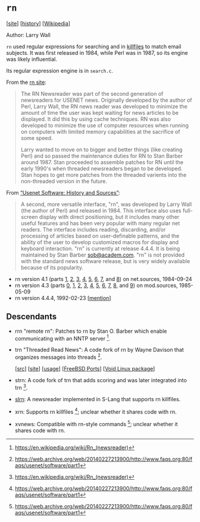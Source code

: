 # `rn`

[[site](https://web.archive.org/web/19970401040656/http://www.academ.com/academ/rn.html)]
[[history](https://web.archive.org/web/20140227213900/http://www.faqs.org:80/faqs/usenet/software/part1)]
[[Wikipedia](https://en.wikipedia.org/wiki/Rn_(newsreader))]

Author: Larry Wall

`rn` used regular expressions for searching and in [killfiles](https://en.wikipedia.org/wiki/Kill_file)
to match email subjects. It was first released in 1984, while Perl was in 1987,
so its engine was likely influential.

Its regular expression engine is in `search.c`.

From the [rn site](https://web.archive.org/web/19970401040656/http://www.academ.com/academ/rn.html):

> The RN Newsreader was part of the second generation of newsreaders for USENET
> news. Originally developed by the author of Perl, Larry Wall, the RN news
> reader was developed to minimize the amount of time the user was kept waiting
> for news articles to be displayed. It did this by using cache techniques. RN
> was also developed to minimize the use of computer resources when running on
> computers with limited memory capabilities at the sacrifice of some speed.
>
> Larry wanted to move on to bigger and better things (like creating Perl) and
> so passed the maintenance duties for RN to Stan Barber around 1987. Stan
> proceeded to assemble patches for RN until the early 1990's when threaded
> newsreaders began to be developed. Stan hopes to get more patches from the
> threaded varients into the non-threaded version in the future.

From [“Usenet Software: History and Sources”](https://web.archive.org/web/20140227213900/http://www.faqs.org:80/faqs/usenet/software/part1):

> A second, more versatile interface, "rn", was developed by Larry Wall (the
> author of Perl) and released in 1984. This interface also uses full-screen
> display with direct positioning, but it includes many other useful features
> and has been very popular with many regular net readers. The interface
> includes reading, discarding, and/or processing of articles based on
> user-definable patterns, and the ability of the user to develop customized
> macros for display and keyboard interaction. "rn" is currently at release
> 4.4.4. It is being maintained by Stan Barber <sob@academ.com>. "rn" is not
> provided with the standard news software release, but is very widely available
> because of its popularity.

- rn version 4.1 (parts [1](https://usenetarchives.com/view.php?id=net.sources&mid=PDEzMzJAc2RjcmRjZi5VVUNQPg),
  [2](https://usenetarchives.com/view.php?id=net.sources&mid=PDEzMzNAc2RjcmRjZi5VVUNQPg),
  [3](https://usenetarchives.com/view.php?id=net.sources&mid=PDEzMzRAc2RjcmRjZi5VVUNQPg),
  [4](https://usenetarchives.com/view.php?id=net.sources&mid=PDEzMzVAc2RjcmRjZi5VVUNQPg),
  [5](https://usenetarchives.com/view.php?id=net.sources&mid=PDEzMzZAc2RjcmRjZi5VVUNQPg),
  [6](https://usenetarchives.com/view.php?id=net.sources&mid=PDEzMzdAc2RjcmRjZi5VVUNQPg),
  [7](https://usenetarchives.com/view.php?id=net.sources&mid=PDEzMzhAc2RjcmRjZi5VVUNQPg),
  and [8](https://usenetarchives.com/view.php?id=net.sources&mid=PDEzMzlAc2RjcmRjZi5VVUNQPg))
  on net.sources, 1984-09-24
- rn version 4.3 (parts [0](https://usenetarchives.com/view.php?id=mod.sources&mid=PDgxOUBnZW5yYWQuVVVDUD4),
  [1](https://usenetarchives.com/view.php?id=mod.sources&mid=PDgyMUBnZW5yYWQuVVVDUD4),
  [2](https://usenetarchives.com/view.php?id=mod.sources&mid=PDgyMkBnZW5yYWQuVVVDUD4),
  [3](https://usenetarchives.com/view.php?id=mod.sources&mid=PDgyM0BnZW5yYWQuVVVDUD4),
  [4](https://usenetarchives.com/view.php?id=mod.sources&mid=PDgyNUBnZW5yYWQuVVVDUD4),
  [5](https://usenetarchives.com/view.php?id=mod.sources&mid=PDgyNkBnZW5yYWQuVVVDUD4),
  [6](https://usenetarchives.com/view.php?id=mod.sources&mid=PDgyN0BnZW5yYWQuVVVDUD4),
  [7](https://usenetarchives.com/view.php?id=mod.sources&mid=PDgyOEBnZW5yYWQuVVVDUD4),
  [8](https://usenetarchives.com/view.php?id=mod.sources&mid=PDgyOUBnZW5yYWQuVVVDUD4),
  and [9](https://usenetarchives.com/view.php?id=mod.sources&mid=PDgzMEBnZW5yYWQuVVVDUD4))
  on mod.sources, 1985-05-09
- rn version 4.4.4, 1992-02-23 [[mention](https://web.archive.org/web/19970401040656/http://www.academ.com/academ/rn.html)]

## Descendants

- rrn "remote rn": Patches to rn by Stan O. Barber which enable communicating
  with an NNTP server [^wikipedia].

- trn "Threaded Read News": A code fork of rn by Wayne Davison that organizes
  messages into threads [^usenet-faq].

  [[src](https://sourceforge.net/projects/trn/)] [[site](https://trn.sourceforge.net/)]
  [[usage](https://kb.iu.edu/d/abxg)] [[FreeBSD Ports](https://ports.freebsd.org/cgi/ports.cgi?query=trn&stype=all&sektion=news)]
  [[Void Linux package](https://github.com/void-linux/void-packages/blob/master/srcpkgs/trn/template)]

- strn: A code fork of trn that adds scoring and was later integrated into trn
  [^wikipedia].

- [slrn](../langs/slang.md): A newsreader implemented in S-Lang that supports rn
  killfiles.

- xrn: Supports rn killfiles [^usenet-faq]; unclear whether it shares code with
  rn.

- xvnews: Compatible with rn-style commands [^usenet-faq]; unclear whether it
  shares code with rn.

[^wikipedia]: https://en.wikipedia.org/wiki/Rn_(newsreader)
[^usenet-faq]: https://web.archive.org/web/20140227213900/http://www.faqs.org:80/faqs/usenet/software/part1
